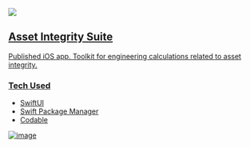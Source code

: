 <a href="https://apps.apple.com/ca/developer/andres-alfonso-marquez-socorro/id1586749692"><img src="https://img.shields.io/badge/App_Store-0D96F6?style=for-the-badge&logo=app-store&logoColor=white">

## Asset Integrity Suite
  
  Published iOS app. Toolkit for engineering calculations related to asset integrity.

  ### Tech Used
  - SwiftUI
  - Swift Package Manager
  - Codable
  
  ![image](https://github.com/AndresMarq/iOS-Developer-Portfolio/assets/70426525/1333d838-0435-46d6-b848-61ddab738809)

